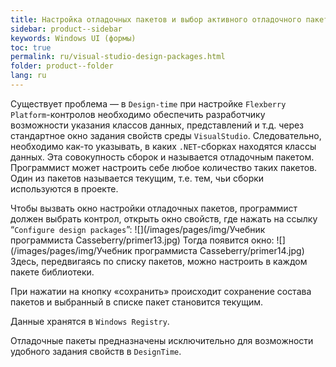 ```yaml
---
title: Настройка отладочных пакетов и выбор активного отладочного пакета
sidebar: product--sidebar
keywords: Windows UI (формы)
toc: true
permalink: ru/visual-studio-design-packages.html
folder: product--folder
lang: ru
---
```


Существует проблема — в `Design-time` при настройке `Flexberry Platform`-контролов необходимо обеспечить разработчику возможности указания классов данных, представлений и т.д. через стандартное окно задания свойств среды `VisualStudio`. Следовательно, необходимо как-то указывать, в каких `.NET`-сборках находятся классы данных. Эта совокупность сборок и называется отладочным пакетом. Программист может настроить себе любое количество таких пакетов. Один из пакетов называется текущим, т.е. тем, чьи сборки используются в проекте.


Чтобы вызвать окно настройки отладочных пакетов, программист должен выбрать контрол, открыть окно свойств,  где нажать на ссылку “`Configure design packages`”:
![](/images/pages/img/Учебник программиста Casseberry/primer13.jpg)
Тогда появится окно:
![](/images/pages/img/Учебник программиста Casseberry/primer14.jpg)
Здесь, передвигаясь по списку пакетов, можно настроить в каждом пакете библиотеки.

При нажатии на кнопку «сохранить» происходит сохранение состава пакетов и выбранный в списке пакет становится текущим.

Данные хранятся в `Windows Registry`.

Отладочные пакеты предназначены исключительно для возможности удобного задания свойств в `DesignTime`.
 

